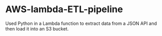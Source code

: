 # AWS-lambda-ETL-pipeline
Used Python in a Lambda function to extract data from a JSON API and then load it into an S3 bucket.
